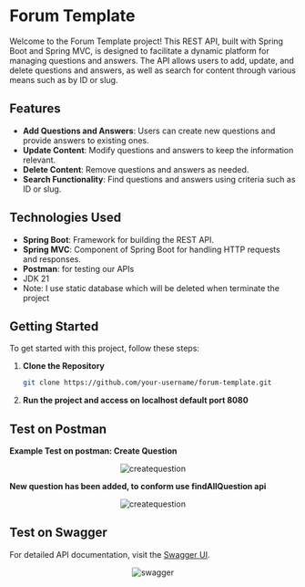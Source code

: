 # Forum Template

Welcome to the Forum Template project! This REST API, built with Spring Boot and Spring MVC, is designed to facilitate a dynamic platform for managing questions and answers. The API allows users to add, update, and delete questions and answers, as well as search for content through various means such as by ID or slug.

## Features

- **Add Questions and Answers**: Users can create new questions and provide answers to existing ones.
- **Update Content**: Modify questions and answers to keep the information relevant.
- **Delete Content**: Remove questions and answers as needed.
- **Search Functionality**: Find questions and answers using criteria such as ID or slug.

## Technologies Used

- **Spring Boot**: Framework for building the REST API.
- **Spring MVC**: Component of Spring Boot for handling HTTP requests and responses.
- **Postman**: for testing our APIs
- JDK 21
- Note: I use static database which will be deleted when terminate the project

## Getting Started

To get started with this project, follow these steps:

1. **Clone the Repository**

   ```bash
   git clone https://github.com/your-username/forum-template.git
2. **Run the project and access on localhost default port 8080**
## Test on Postman
**Example Test on postman: Create Question**
<div align=center>
<img src="src/img/createquestion.png" alt="createquestion"/>
</div>


**New question has been added, to conform use findAllQuestion api**


<div align=center>
<img src="src/img/checkcreateq.png" alt="createquestion"/>
</div>

## Test on Swagger
For detailed API documentation, visit the [Swagger UI](http://localhost:8080/swagger-ui/index.html).
<div align=center>
<img src="src/img/swagger.png" alt="swagger"/>
</div>



